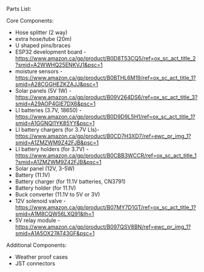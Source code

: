 Parts List: 

Core Components: 
- Hose splitter (2 way)
- extra hose/tube (20m)
- U shaped pins/braces
- ESP32 development board - https://www.amazon.ca/gp/product/B0D8T53CQ5/ref=ox_sc_act_title_2?smid=A2WWHQ25ENKVJ1&psc=1
- moisture sensors - https://www.amazon.ca/gp/product/B0BTHL6M19/ref=ox_sc_act_title_1?smid=A28CGGHEZKZAJJ&psc=1
- Solar panels (5V 1W) - https://www.amazon.ca/gp/product/B09V264DS6/ref=ox_sc_act_title_3?smid=A29AOP4GIE7DX6&psc=1
- LI batteries (3.7V, 18650) - https://www.amazon.ca/gp/product/B0D9D9L5H1/ref=ox_sc_act_title_1?smid=A1GGNQI1YK85YY&psc=1
- LI battery chargers (for 3.7V LIs)- https://www.amazon.ca/gp/product/B0CD7H3XD7/ref=ewc_pr_img_1?smid=A1ZMZWM9Z42FJB&psc=1
- LI battery holders (for 3.7V) - https://www.amazon.ca/gp/product/B0CBB3WCCR/ref=ox_sc_act_title_1?smid=A1ZMZWM9Z42FJB&psc=1
- Solar panel (12V, 3-5W)
- Battery (11.1V)
- Battery charger (for 11.1V batteries, CN3791)
- Battery holder (for 11.1V)
- Buck converter (11.1V to 5V or 3V)
- 12V solenoid valve - https://www.amazon.ca/gp/product/B07MY7D1GT/ref=ox_sc_act_title_1?smid=A1M8CQW56LXQ91&th=1
- 5V relay module - https://www.amazon.ca/gp/product/B097QSV8BN/ref=ewc_pr_img_1?smid=A1A5OX27AT43GF&psc=1

Additional Components:
- Weather proof cases
- JST connectors

